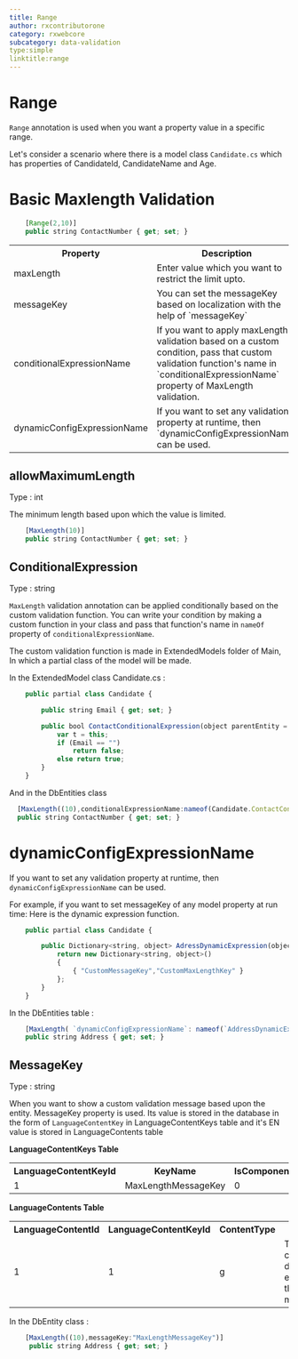 ```yaml
---
title: Range
author: rxcontributorone
category: rxwebcore
subcategory: data-validation
type:simple
linktitle:range
---
```

# Range

`Range` annotation is used when you want a property value in a specific range. 

Let's consider a scenario where there is a model class `Candidate.cs` which has properties of  CandidateId, CandidateName and Age.

# Basic Maxlength Validation

````js
    [Range(2,10)]
    public string ContactNumber { get; set; }
````
<table class="table table bordered">
<tr><th>Property</th><th>Description</th><th>Syntax</th></tr>
<tr>
<td>maxLength</td>
<td>Enter value which you want to restrict the limit upto.</td>
<td>[(10)]</td>
</tr>
<tr>
<td>messageKey</td>
<td>You can set the messageKey based on localization with the help of `messageKey`</td>
<td>[MaxLength(`messageKey`: "maxLengthMessageKey" )]</td>
</tr>
<tr>
<td>conditionalExpressionName</td>
<td>If you want to apply maxLength validation based on a custom condition, pass that custom validation function's name in `conditionalExpressionName` property of MaxLength validation.</td>
<td>[MaxLength(`conditionalExpressinName`:nameof(`User.ContactConditionalExpression`))]</td>
</tr>
<tr>
<td>dynamicConfigExpressionName</td>
<td>If you want to set any validation property at runtime, then `dynamicConfigExpressionName` can be used.</td>
<td>[MaxLength(`dynamicConfigExpressionName`:nameof(`AdressDynamicExpression`))]</td>
</tr>
</table>

## allowMaximumLength
Type : int

The minimum length based upon which the value is limited.

````js
    [MaxLength(10)]
    public string ContactNumber { get; set; }
````

## ConditionalExpression 
Type : string

`MaxLength` validation annotation can be applied conditionally based on the custom validation function. You can write your condition by making a custom function in your class and pass that function's name in `nameOf` property of `conditionalExpressionName`. 

The custom validation function is made in ExtendedModels folder of Main, In which a partial class of the model will be made.

In the ExtendedModel class
Candidate.cs :

````js
    public partial class Candidate {

        public string Email { get; set; }

        public bool ContactConditionalExpression(object parentEntity = null) {
            var t = this;
            if (Email == "")
                return false;
            else return true;
        }
    }
````

And in the DbEntities class

````js
  [MaxLength((10),conditionalExpressionName:nameof(Candidate.ContactConditionalExpression))]
  public string ContactNumber { get; set; }
````

# dynamicConfigExpressionName

If you want to set any validation property at runtime, then `dynamicConfigExpressionName` can be used. 

For example, if you want to set messageKey of any model property at run time:
Here is the dynamic expression function.

````js
    public partial class Candidate {

        public Dictionary<string, object> AdressDynamicExpression(object parentEntity = null) {
            return new Dictionary<string, object>()
            {
                { "CustomMessageKey","CustomMaxLengthKey" }
            };
        }
    }

````

In the DbEntities table :

````js
    [MaxLength( `dynamicConfigExpressionName`: nameof(`AddressDynamicExpression`))]
    public string Address { get; set; }
````

## MessageKey
Type : string

When you want to show a custom validation message based upon the entity. MessageKey property is used. Its value is stored in the database in the form of `LanguageContentKey` in LanguageContentKeys table and it's EN value is stored in LanguageContents table

**LanguageContentKeys Table**

<table class="table table-bordered">
<tr><th>LanguageContentKeyId</th><th>KeyName</th><th>IsComponent</th></tr>
<tr><td>1</td><td>MaxLengthMessageKey</td><td>0</td>
</table>

**LanguageContents Table**

<table class="table table-bordered">
<tr><th>LanguageContentId</th><th>LanguageContentKeyId</th><th>ContentType</th><th>En</th><th>Fr</th></tr>
<tr><td>1</td><td>1</td><td>g</td><td>This candidate data exceeds the maxLength</td><td>NULL</td></tr>
</table>

In the DbEntity class : 

````js
    [MaxLength((10),messageKey:"MaxLengthMessageKey")]
     public string Address { get; set; }
````


